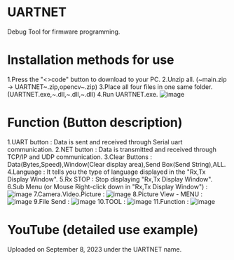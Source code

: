 # UARTNET
  Debug Tool for firmware programming.
# Installation methods for use
  1.Press the "<>code" button to download to your PC.
  2.Unzip all. (~main.zip → UARTNET~.zip,opencv~.zip)
  3.Place all four files in one same folder.(UARTNET.exe,~.dll,~.dll,~.dll)
  4.Run UARTNET.exe.
  ![image](https://github.com/MyJungSeYoung/UARTNET/assets/144007480/5ce3ef01-1efc-4d7c-af4b-06eb9e39b0e6)
# Function (Button description)
  1.UART button : Data is sent and received through Serial uart communication.
  2.NET button  : Data is transmitted and received through TCP/IP and UDP communication.
  3.Clear Buttons : Data(Bytes,Speed),Window(Clear display area),Send Box(Send String),ALL.
  4.Language : It tells you the type of language displayed in the "Rx,Tx Display Window".
  5.Rx STOP : Stop displaying "Rx,Tx Display Window".
  6.Sub Menu (or Mouse Right-click down in "Rx,Tx Display Window") :
  ![image](https://github.com/MyJungSeYoung/UARTNET/assets/144007480/1a1f5270-0550-45a6-918e-447c55ed07a7)
  7.Camera.Video.Picture :
  ![image](https://github.com/MyJungSeYoung/UARTNET/assets/144007480/c6cf3128-29b6-434b-b7ce-ae4e1a9a1a94)
  8.Picture View - MENU :
  ![image](https://github.com/MyJungSeYoung/UARTNET/assets/144007480/10303bca-e529-4b9b-8922-8368e60a2f65)
  9.File Send :
  ![image](https://github.com/MyJungSeYoung/UARTNET/assets/144007480/c332a592-a4e0-488e-8c75-af4858342eb2)
  10.TOOL :
  ![image](https://github.com/MyJungSeYoung/UARTNET/assets/144007480/1308edd3-5c4f-4c37-a518-ad289f76d90e)
  11.Function :
  ![image](https://github.com/MyJungSeYoung/UARTNET/assets/144007480/f5bef2ee-6f5e-4a77-b3de-9d33cf423b1e)
# YouTube (detailed use example)
  Uploaded on September 8, 2023 under the UARTNET name.
